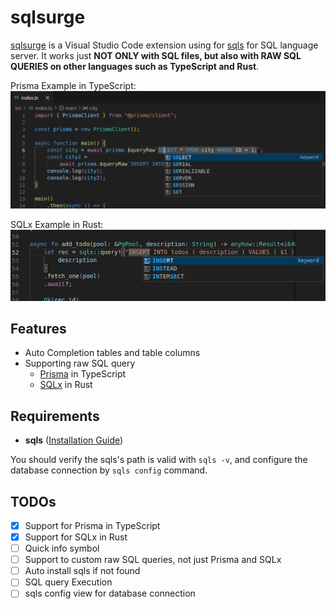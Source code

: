 # sqlsurge

[sqlsurge](https://marketplace.visualstudio.com/items?itemName=senken.sqlsurge) is a Visual Studio Code extension using for [sqls](https://github.com/lighttiger2505/sqls) for SQL language server. It works just **NOT ONLY with SQL files, but also with RAW SQL QUERIES on other languages such as TypeScript and Rust**.

Prisma Example in TypeScript:
![Alt text](resources/screenshot-ts.png)

SQLx Example in Rust:
![Alt text](resources/screenshot-rs.png)

## Features

- Auto Completion tables and table columns
- Supporting raw SQL query
  - [Prisma](https://www.prisma.io/docs/orm/prisma-client/queries/raw-database-access/raw-queries) in TypeScript
  - [SQLx](https://github.com/launchbadge/sqlx) in Rust

## Requirements

- **sqls** ([Installation Guide](https://github.com/sqls-server/sqls?tab=readme-ov-file#installation))

You should verify the sqls's path is valid with `sqls -v`, and configure the database connection by `sqls config` command.

## TODOs

- [x] Support for Prisma in TypeScript
- [x] Support for SQLx in Rust
- [ ] Quick info symbol
- [ ] Support to custom raw SQL queries, not just Prisma and SQLx
- [ ] Auto install sqls if not found
- [ ] SQL query Execution
- [ ] sqls config view for database connection
